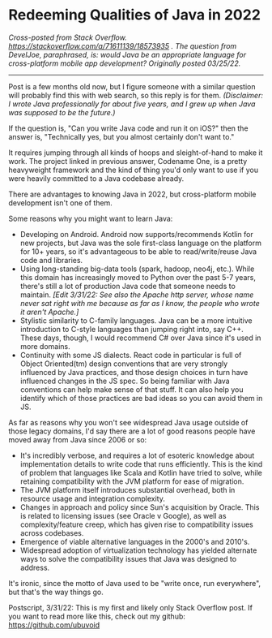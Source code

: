 # Redeeming Qualities of Java in 2022

*Cross-posted from Stack Overflow.* *https://stackoverflow.com/a/71611139/18573935 . The question from DevelJoe, paraphrased, is: would Java be an appropriate language for cross-platform mobile app development? Originally posted 03/25/22.*

----

Post is a few months old now, but I figure someone with a similar question will probably find this with web search, so this reply is for them. *(Disclaimer: I wrote Java professionally for about five years, and I grew up when Java was supposed to be the future.)*

If the question is, "Can you write Java code and run it on iOS?" then the answer is, "Technically yes, but you almost certainly don't want to."

It requires jumping through all kinds of hoops and sleight-of-hand to make it work. The project linked in previous answer, Codename One, is a pretty heavyweight framework and the kind of thing you'd only want to use if you were heavily committed to a Java codebase already.

There are advantages to knowing Java in 2022, but cross-platform mobile development isn't one of them.

Some reasons why you might want to learn Java:
- Developing on Android. Android now supports/recommends Kotlin for new projects, but Java was the sole first-class language on the platform for 10+ years, so it's advantageous to be able to read/write/reuse Java code and libraries.
- Using long-standing big-data tools (spark, hadoop, neo4j, etc.). While this domain has increasingly moved to Python over the past 5-7 years, there's still a lot of production Java code that someone needs to maintain. *\[Edit 3/31/22: See also the Apache http server, whose name never sat right with me because as far as I know, the people who wrote it aren't Apache.]*
- Stylistic similarity to C-family languages. Java can be a more intuitive introduction to C-style languages than jumping right into, say C++. These days, though, I would recommend C# over Java since it's used in more domains.
- Continuity with some JS dialects. React code in particular is full of Object Oriented(tm) design conventions that are very strongly influenced by Java practices, and those design choices in turn have influenced changes in the JS spec. So being familiar with Java conventions can help make sense of that stuff. It can also help you identify which of those practices are bad ideas so you can avoid them in JS.


As far as reasons why you won't see widespread Java usage outside of those legacy domains, I'd say there are a lot of good reasons people have moved away from Java since 2006 or so:
- It's incredibly verbose, and requires a lot of esoteric knowledge about implementation details to write code that runs efficiently. This is the kind of problem that languages like Scala and Kotlin have tried to solve, while retaining compatibility with the JVM platform for ease of migration.
- The JVM platform itself introduces substantial overhead, both in resource usage and integration complexity.
- Changes in approach and policy since Sun's acquisition by Oracle. This is related to licensing issues (see Oracle v Google), as well as complexity/feature creep, which has given rise to compatibility issues across codebases.
- Emergence of viable alternative languages in the 2000's and 2010's.
- Widespread adoption of virtualization technology has yielded alternate ways to solve the compatibility issues that Java was designed to address.

It's ironic, since the motto of Java used to be "write once, run everywhere", but that's the way things go.

Postscript, 3/31/22: This is my first and likely only Stack Overflow post. If you want to read more like this, check out my github: https://github.com/ubuvoid

